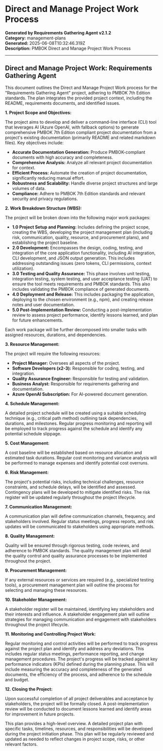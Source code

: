 # Direct and Manage Project Work Process

**Generated by Requirements Gathering Agent v2.1.2**  
**Category:** management-plans  
**Generated:** 2025-06-08T10:32:46.319Z  
**Description:** PMBOK Direct and Manage Project Work Process

---

## Direct and Manage Project Work: Requirements Gathering Agent

This document outlines the Direct and Manage Project Work process for the "Requirements Gathering Agent" project, adhering to PMBOK 7th Edition standards.  The plan integrates the provided project context, including the README, requirements documents, and identified issues.

**1. Project Scope and Objectives:**

The project aims to develop and deliver a command-line interface (CLI) tool that leverages AI (Azure OpenAI, with fallback options) to generate comprehensive PMBOK 7th Edition compliant project documentation from a project's existing documentation (primarily README and related markdown files).  Key objectives include:

* **Accurate Documentation Generation:**  Produce PMBOK-compliant documents with high accuracy and completeness.
* **Comprehensive Analysis:**  Analyze all relevant project documentation for context.
* **Efficient Process:** Automate the creation of project documentation, significantly reducing manual effort.
* **Robustness and Scalability:**  Handle diverse project structures and large volumes of data.
* **Compliance:** Adhere to PMBOK 7th Edition standards and relevant security and privacy regulations.


**2. Work Breakdown Structure (WBS):**

The project will be broken down into the following major work packages:

* **1.0 Project Setup and Planning:**  Includes defining the project scope, creating the WBS, developing the project management plan (including risk, communication, quality, resource, and procurement plans), and establishing the project baseline.
* **2.0 Development:**  Encompasses the design, coding, testing, and integration of the core application functionality, including AI integration, CLI development, and JSON output generation.  This includes addressing outstanding issues (zero tokens, CLI permissions, context utilization).
* **3.0 Testing and Quality Assurance:** This phase involves unit testing, integration testing, system testing, and user acceptance testing (UAT) to ensure the tool meets requirements and PMBOK standards.  This also includes validating the PMBOK compliance of generated documents.
* **4.0 Deployment and Release:**  This includes packaging the application, deploying to the chosen environment (e.g., npm), and creating release notes and user documentation.
* **5.0 Post-Implementation Review:**  Conducting a post-implementation review to assess project performance, identify lessons learned, and plan for future enhancements.

Each work package will be further decomposed into smaller tasks with assigned resources, durations, and dependencies.


**3. Resource Management:**

The project will require the following resources:

* **Project Manager:** Oversees all aspects of the project.
* **Software Developers (x2-3):** Responsible for coding, testing, and integration.
* **Quality Assurance Engineer:** Responsible for testing and validation.
* **Business Analyst:** Responsible for requirements gathering and documentation.
* **Azure OpenAI Subscription:**  For AI-powered document generation.


**4. Schedule Management:**

A detailed project schedule will be created using a suitable scheduling technique (e.g., critical path method) outlining task dependencies, durations, and milestones.  Regular progress monitoring and reporting will be employed to track progress against the schedule and identify any potential schedule slippage.


**5. Cost Management:**

A cost baseline will be established based on resource allocation and estimated task durations.  Regular cost monitoring and variance analysis will be performed to manage expenses and identify potential cost overruns.


**6. Risk Management:**

The project's potential risks, including technical challenges, resource constraints, and schedule delays, will be identified and assessed.  Contingency plans will be developed to mitigate identified risks.  The risk register will be updated regularly throughout the project lifecycle.


**7. Communication Management:**

A communication plan will define communication channels, frequency, and stakeholders involved.  Regular status meetings, progress reports, and risk updates will be communicated to stakeholders using appropriate methods.


**8. Quality Management:**

Quality will be ensured through rigorous testing, code reviews, and adherence to PMBOK standards.  The quality management plan will detail the quality control and quality assurance processes to be implemented throughout the project.


**9. Procurement Management:**

If any external resources or services are required (e.g., specialized testing tools), a procurement management plan will outline the process for selecting and managing these resources.


**10. Stakeholder Management:**

A stakeholder register will be maintained, identifying key stakeholders and their interests and influence.  A stakeholder engagement plan will outline strategies for managing communication and engagement with stakeholders throughout the project lifecycle.


**11. Monitoring and Controlling Project Work:**

Regular monitoring and control activities will be performed to track progress against the project plan and identify and address any deviations.  This includes regular status meetings, performance reporting, and change management procedures.  The project's progress will be tracked against key performance indicators (KPIs) defined during the planning phase.  This will include measuring the accuracy and completeness of the generated documents, the efficiency of the process, and adherence to the schedule and budget.


**12. Closing the Project:**

Upon successful completion of all project deliverables and acceptance by stakeholders, the project will be formally closed.  A post-implementation review will be conducted to document lessons learned and identify areas for improvement in future projects.

This plan provides a high-level overview.  A detailed project plan with specific tasks, timelines, resources, and responsibilities will be developed during the project initiation phase.  This plan will be regularly reviewed and updated as needed to reflect changes in project scope, risks, or other relevant factors.
